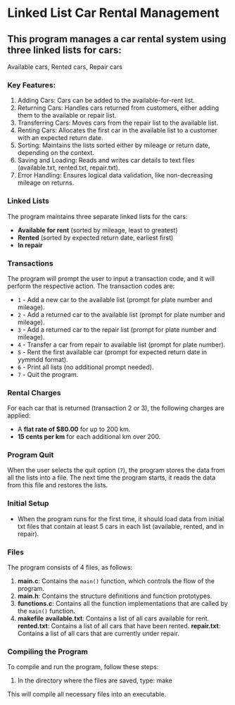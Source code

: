 # Linked List Car Rental Management

## This program manages a car rental system using three linked lists for cars:
Available cars, Rented cars, Repair cars

### Key Features:
1. Adding Cars: Cars can be added to the available-for-rent list.
2. Returning Cars: Handles cars returned from customers, either adding them to the available or repair list.
3. Transferring Cars: Moves cars from the repair list to the available list.
4. Renting Cars: Allocates the first car in the available list to a customer with an expected return date.
5. Sorting: Maintains the lists sorted either by mileage or return date, depending on the context.
6. Saving and Loading: Reads and writes car details to text files (available.txt, rented.txt, repair.txt).
7. Error Handling: Ensures logical data validation, like non-decreasing mileage on returns.

### Linked Lists
The program maintains three separate linked lists for the cars:
- **Available for rent** (sorted by mileage, least to greatest)
- **Rented** (sorted by expected return date, earliest first)
- **In repair**

### Transactions
The program will prompt the user to input a transaction code, and it will perform the respective action. The transaction codes are:

- `1` - Add a new car to the available list (prompt for plate number and mileage).
- `2` - Add a returned car to the available list (prompt for plate number and mileage).
- `3` - Add a returned car to the repair list (prompt for plate number and mileage).
- `4` - Transfer a car from repair to available list (prompt for plate number).
- `5` - Rent the first available car (prompt for expected return date in yymmdd format).
- `6` - Print all lists (no additional prompt needed).
- `7` - Quit the program.

### Rental Charges
For each car that is returned (transaction 2 or 3), the following charges are applied:
- A **flat rate of $80.00** for up to 200 km.
- **15 cents per km** for each additional km over 200.

### Program Quit
When the user selects the quit option (`7`), the program stores the data from all the lists into a file. The next time the program starts, it reads the data from this file and restores the lists.

### Initial Setup
- When the program runs for the first time, it should load data from initial txt files that contain at least 5 cars in each list (available, rented, and in repair).

### Files
The program consists of 4 files, as follows:

1. **main.c**: Contains the `main()` function, which controls the flow of the program.
2. **main.h**: Contains the structure definitions and function prototypes.
3. **functions.c**: Contains all the function implementations that are called by the `main()` function.
4. **makefile**
**available.txt**: Contains a list of all cars available for rent.
**rented.txt**: Contains a list of all cars that have been rented.
**repair.txt**: Contains a list of all cars that are currently under repair.

### Compiling the Program
To compile and run the program, follow these steps:

1. In the directory where the files are saved, type:
	make 

This will compile all necessary files into an executable.
